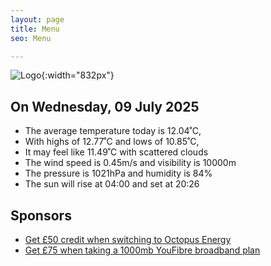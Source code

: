 ```yaml
---
layout: page
title: Menu
seo: Menu

---
```


![Logo](/images/logo.jpg){:width="832px"}

<!-- weather_marker starts -->
## On Wednesday, 09 July 2025

- The average temperature today is 12.04˚C,
- With highs of 12.77˚C and lows of 10.85˚C,
- It may feel like 11.49˚C with scattered clouds
- The wind speed is 0.45m/s and visibility is 10000m
- The pressure is 1021hPa and humidity is 84%
- The sun will rise at 04:00 and set at 20:26

<!-- weather_marker ends -->

## Sponsors

- [Get £50 credit when switching to Octopus Energy](https://bit.ly/3oD1nnS)
- [Get £75 when taking a 1000mb YouFibre broadband plan](https://aklam.io/91zWhU?)
